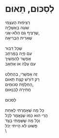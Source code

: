 # לְסִכּוּם, תֵּאוּם

רְצִיפוּת הָעַצְמִי\
שׁוֹגָהּ בְּאַשְׁלָיָה\
שֶׁרָצִיף גַּם הַלֹּא-אֲנִי,\
שְׁאֵרִית הַבְּרִיאָה\
\
שֶׁכָּל דִּבּוּר\
עִם פֵיָה בַּמֶּרְחָב\
אֶפְשָׁר לְהַמְשִׁיךְ\
עִם עָלֶה אוֹ אַחְאָב\
\
זֶה אֶפְשָׁרִי, בְּהֶחְלֵט\
רַק דּוֹרֵשׁ קְצָת תֵּאוּם\
הַחְלָפַת סִכּוּמִים,\
חֲתִירָה לְבִנְאוּם\
\
לְסִכּוּם\
\
כָּל מָה שֶׁאָמַרְתִּי לְאַחַת\
הֲרֵי הוּא כְּמוֹ שֶׁנֶּאֱמַר לַכָּל\
וְכָל מָה שֶׁשַּׁמְתִּי בַּצַּד\
פָּשׁוּט לֹא הָיִיתִי יָכֹל\
\